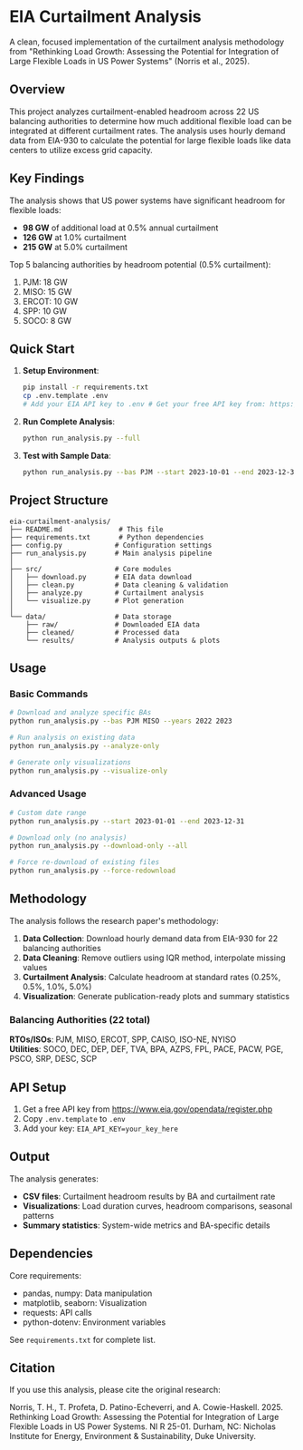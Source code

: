 # EIA Curtailment Analysis

A clean, focused implementation of the curtailment analysis methodology from "Rethinking Load Growth: Assessing the Potential for Integration of Large Flexible Loads in US Power Systems" (Norris et al., 2025).

## Overview

This project analyzes curtailment-enabled headroom across 22 US balancing authorities to determine how much additional flexible load can be integrated at different curtailment rates. The analysis uses hourly demand data from EIA-930 to calculate the potential for large flexible loads like data centers to utilize excess grid capacity.

## Key Findings

The analysis shows that US power systems have significant headroom for flexible loads:
- **98 GW** of additional load at 0.5% annual curtailment
- **126 GW** at 1.0% curtailment  
- **215 GW** at 5.0% curtailment

Top 5 balancing authorities by headroom potential (0.5% curtailment):
1. PJM: 18 GW
2. MISO: 15 GW  
3. ERCOT: 10 GW
4. SPP: 10 GW
5. SOCO: 8 GW

## Quick Start

1. **Setup Environment**:
   ```bash
   pip install -r requirements.txt
   cp .env.template .env
   # Add your EIA API key to .env # Get your free API key from: https://www.eia.gov/opendata/register.php
   ```

2. **Run Complete Analysis**:
   ```bash
   python run_analysis.py --full
   ```

3. **Test with Sample Data**:
   ```bash
   python run_analysis.py --bas PJM --start 2023-10-01 --end 2023-12-31
   ```

## Project Structure

```
eia-curtailment-analysis/
├── README.md              # This file
├── requirements.txt       # Python dependencies
├── config.py             # Configuration settings
├── run_analysis.py       # Main analysis pipeline
│
├── src/                  # Core modules
│   ├── download.py       # EIA data download
│   ├── clean.py          # Data cleaning & validation
│   ├── analyze.py        # Curtailment analysis
│   └── visualize.py      # Plot generation
│
└── data/                 # Data storage
    ├── raw/              # Downloaded EIA data
    ├── cleaned/          # Processed data
    └── results/          # Analysis outputs & plots
```

## Usage

### Basic Commands

```bash
# Download and analyze specific BAs
python run_analysis.py --bas PJM MISO --years 2022 2023

# Run analysis on existing data
python run_analysis.py --analyze-only

# Generate only visualizations
python run_analysis.py --visualize-only
```

### Advanced Usage

```bash
# Custom date range
python run_analysis.py --start 2023-01-01 --end 2023-12-31

# Download only (no analysis)
python run_analysis.py --download-only --all

# Force re-download of existing files
python run_analysis.py --force-redownload
```

## Methodology

The analysis follows the research paper's methodology:

1. **Data Collection**: Download hourly demand data from EIA-930 for 22 balancing authorities
2. **Data Cleaning**: Remove outliers using IQR method, interpolate missing values
3. **Curtailment Analysis**: Calculate headroom at standard rates (0.25%, 0.5%, 1.0%, 5.0%)
4. **Visualization**: Generate publication-ready plots and summary statistics

### Balancing Authorities (22 total)

**RTOs/ISOs**: PJM, MISO, ERCOT, SPP, CAISO, ISO-NE, NYISO  
**Utilities**: SOCO, DEC, DEP, DEF, TVA, BPA, AZPS, FPL, PACE, PACW, PGE, PSCO, SRP, DESC, SCP

## API Setup

1. Get a free API key from https://www.eia.gov/opendata/register.php
2. Copy `.env.template` to `.env`
3. Add your key: `EIA_API_KEY=your_key_here`

## Output

The analysis generates:
- **CSV files**: Curtailment headroom results by BA and curtailment rate
- **Visualizations**: Load duration curves, headroom comparisons, seasonal patterns
- **Summary statistics**: System-wide metrics and BA-specific details

## Dependencies

Core requirements:
- pandas, numpy: Data manipulation
- matplotlib, seaborn: Visualization
- requests: API calls
- python-dotenv: Environment variables

See `requirements.txt` for complete list.

## Citation

If you use this analysis, please cite the original research:

Norris, T. H., T. Profeta, D. Patino-Echeverri, and A. Cowie-Haskell. 2025. Rethinking Load Growth: Assessing the Potential for Integration of Large Flexible Loads in US Power Systems. NI R 25-01. Durham, NC: Nicholas Institute for Energy, Environment & Sustainability, Duke University.